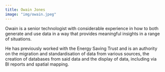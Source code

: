 ```yaml
---
title: Owain Jones
image: "img/owain.jpeg"
---
```

Owain is a senior technologist with considerable experience in how to both generate and use data in a way that provides meaningful insights in a range of situations.

He has previously worked with the Energy Saving Trust and is an authority on the migration and standardisation of data from various sources, the creation of databases from said data and the display of data, including via BI reports and spatial mapping.
